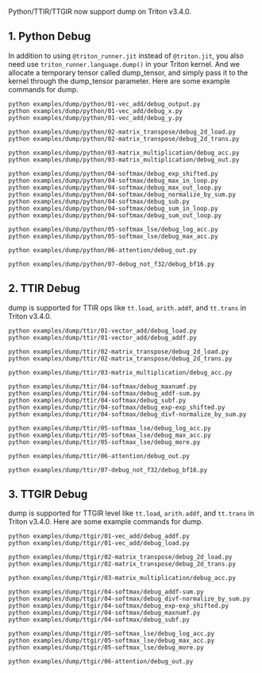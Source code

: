 Python/TTIR/TTGIR now support dump on Triton v3.4.0.

## 1. Python Debug

In addition to using `@triton_runner.jit` instead of `@triton.jit`, you also need use `triton_runner.language.dump()` in your Triton kernel. And we allocate a temporary tensor called dump_tensor, and simply pass it to the kernel through the dump_tensor parameter. Here are some example commands for dump.

```shell
python examples/dump/python/01-vec_add/debug_output.py
python examples/dump/python/01-vec_add/debug_x.py
python examples/dump/python/01-vec_add/debug_y.py

python examples/dump/python/02-matrix_transpose/debug_2d_load.py
python examples/dump/python/02-matrix_transpose/debug_2d_trans.py

python examples/dump/python/03-matrix_multiplication/debug_acc.py
python examples/dump/python/03-matrix_multiplication/debug_out.py

python examples/dump/python/04-softmax/debug_exp_shifted.py
python examples/dump/python/04-softmax/debug_max_in_loop.py
python examples/dump/python/04-softmax/debug_max_out_loop.py
python examples/dump/python/04-softmax/debug_normalize_by_sum.py
python examples/dump/python/04-softmax/debug_sub.py
python examples/dump/python/04-softmax/debug_sum_in_loop.py
python examples/dump/python/04-softmax/debug_sum_out_loop.py

python examples/dump/python/05-softmax_lse/debug_log_acc.py
python examples/dump/python/05-softmax_lse/debug_max_acc.py

python examples/dump/python/06-attention/debug_out.py

python examples/dump/python/07-debug_not_f32/debug_bf16.py
```

## 2. TTIR Debug

dump is supported for TTIR ops like `tt.load`, `arith.addf`, and `tt.trans` in Triton v3.4.0.

```shell
python examples/dump/ttir/01-vector_add/debug_load.py
python examples/dump/ttir/01-vector_add/debug_addf.py

python examples/dump/ttir/02-matrix_transpose/debug_2d_load.py
python examples/dump/ttir/02-matrix_transpose/debug_2d_trans.py

python examples/dump/ttir/03-matrix_multiplication/debug_acc.py

python examples/dump/ttir/04-softmax/debug_maxnumf.py
python examples/dump/ttir/04-softmax/debug_addf-sum.py
python examples/dump/ttir/04-softmax/debug_subf.py
python examples/dump/ttir/04-softmax/debug_exp-exp_shifted.py
python examples/dump/ttir/04-softmax/debug_divf-normalize_by_sum.py

python examples/dump/ttir/05-softmax_lse/debug_log_acc.py
python examples/dump/ttir/05-softmax_lse/debug_max_acc.py
python examples/dump/ttir/05-softmax_lse/debug_more.py

python examples/dump/ttir/06-attention/debug_out.py

python examples/dump/ttir/07-debug_not_f32/debug_bf16.py
```

## 3. TTGIR Debug

dump is supported for TTGIR level like `tt.load`, `arith.addf`, and `tt.trans` in Triton v3.4.0. Here are some example commands for dump.

```shell
python examples/dump/ttgir/01-vec_add/debug_addf.py
python examples/dump/ttgir/01-vec_add/debug_load.py

python examples/dump/ttgir/02-matrix_transpose/debug_2d_load.py
python examples/dump/ttgir/02-matrix_transpose/debug_2d_trans.py

python examples/dump/ttgir/03-matrix_multiplication/debug_acc.py

python examples/dump/ttgir/04-softmax/debug_addf-sum.py
python examples/dump/ttgir/04-softmax/debug_divf-normalize_by_sum.py
python examples/dump/ttgir/04-softmax/debug_exp-exp_shifted.py
python examples/dump/ttgir/04-softmax/debug_maxnumf.py
python examples/dump/ttgir/04-softmax/debug_subf.py

python examples/dump/ttgir/05-softmax_lse/debug_log_acc.py
python examples/dump/ttgir/05-softmax_lse/debug_max_acc.py
python examples/dump/ttgir/05-softmax_lse/debug_more.py

python examples/dump/ttgir/06-attention/debug_out.py
```
